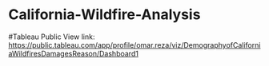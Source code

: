 # California-Wildfire-Analysis

#Tableau Public View link:  https://public.tableau.com/app/profile/omar.reza/viz/DemographyofCaliforniaWildfiresDamagesReason/Dashboard1 